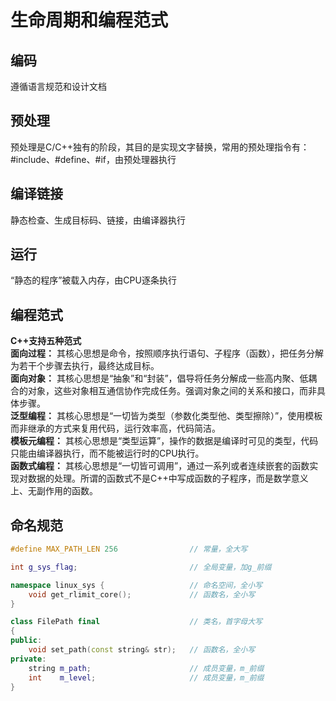 # 生命周期和编程范式

## 编码

遵循语言规范和设计文档

## 预处理

预处理是C/C++独有的阶段，其目的是实现文字替换，常用的预处理指令有：#include、#define、#if，由预处理器执行

## 编译链接

静态检查、生成目标码、链接，由编译器执行

## 运行

“静态的程序”被载入内存，由CPU逐条执行

## 编程范式

**C++支持五种范式**  
**面向过程：** 其核心思想是命令，按照顺序执行语句、子程序（函数），把任务分解为若干个步骤去执行，最终达成目标。  
**面向对象：** 其核心思想是“抽象”和“封装”，倡导将任务分解成一些高内聚、低耦合的对象，这些对象相互通信协作完成任务。强调对象之间的关系和接口，而非具体步骤。  
**泛型编程：** 其核心思想是“一切皆为类型（参数化类型他、类型擦除）”，使用模板而非继承的方式来复用代码，运行效率高，代码简洁。  
**模板元编程：** 其核心思想是“类型运算”，操作的数据是编译时可见的类型，代码只能由编译器执行，而不能被运行时的CPU执行。  
**函数式编程：** 其核心思想是“一切皆可调用”，通过一系列或者连续嵌套的函数实现对数据的处理。所谓的函数式不是C++中写成函数的子程序，而是数学意义上、无副作用的函数。  

## 命名规范

```cpp {line-numbers}
#define MAX_PATH_LEN 256                // 常量，全大写

int g_sys_flag;                         // 全局变量，加g_前缀

namespace linux_sys {                   // 命名空间，全小写  
    void get_rlimit_core();             // 函数名，全小写
}

class FilePath final                    // 类名，首字母大写
{
public:
    void set_path(const string& str);   // 函数名，全小写
private:
    string m_path;                      // 成员变量，m_前缀
    int    m_level;                     // 成员变量，m_前缀
}
```
